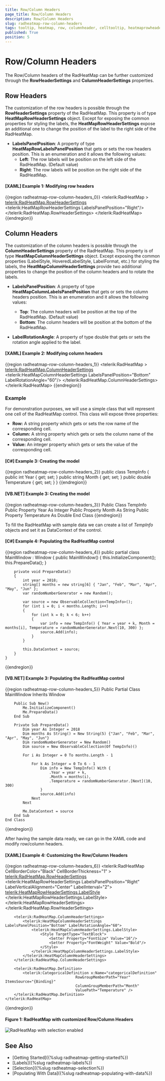```yaml
---
title: Row/Column Headers
page_title: Row/Column Headers
description: Row/Column Headers
slug: radheatmap-row-column-headers
tags: tooltip, heatmap, row, columnheader, celltooltip, heatmaprowheadersettings, heatmapcolumnheadersettings
published: True
position: 5
---
```


#  Row/Column Headers

The Row/Column headers of the RadHeatMap can be further customized through  the __RowHeaderSettings__ and __ColumnHeaderSettings__ properties. 

## Row Headers

The customization of the row headers is possible through  the __RowHeaderSettings__ property of the RadHeatMap. This property is of type __HeatMapRowHeaderSettings__ object. Except for exposing the common properties for styling the labels, the __HeatMapRowHeaderSettings__ expose an additional one to change the position of the label to the right side of the RadHeatMap. 

 * __LabelsPanelPosition__: A property of type __HeatMapRowLabelsPanelPosition__ that gets or sets the row headers position. This is an enumeration and it allows the following values:
	* __Left__: The row labels will be position on the left side of the RadHeatMap. (Default value)
	* __Right__: The row labels will be position on the right side of the RadHeatMap.

#### __[XAML] Example 1: Modifying row headers__

{{region radheatmap-row-column-headers_0}}
	<telerik:RadHeatMap >            
		<telerik:RadHeatMap.RowHeaderSettings>
			<telerik:HeatMapRowHeaderSettings LabelsPanelPosition="Right"/>
		</telerik:RadHeatMap.RowHeaderSettings>
	</telerik:RadHeatMap>
{{endregion}}

## Column Headers

The customization of the column headers is possible through the __ColumnHeaderSettings__ property of the RadHeatMap. This property is of type __HeatMapColumnHeaderSettings__ object. Except exposing the common properties (LabelStyle, HoveredLabelStyle, LabelFormat, etc.) for styling the labels, the __HeatMapColumnHeaderSettings__ provide two additional properties to change the position of the column headers and to rotate the labels.

 * __LabelsPanelPosition__: A property of type __HeatMapColumnLabelsPanelPosition__ that gets or sets the column headers position. This is an enumeration and it allows the following values:
	* __Top__: The column headers will be position at the top of the RadHeatMap. (Default value)
	* __Bottom__: The column headers will be position at the bottom of the RadHeatMap.
	
 * __LabelRotationAngle__: A property of type double that gets or sets the rotation angle applied to the label. 

#### __[XAML] Example 2: Modifying column headers__

{{region radheatmap-row-column-headers_1}}
	 <telerik:RadHeatMap >            
		<telerik:RadHeatMap.ColumnHeaderSettings>
			<telerik:HeatMapColumnHeaderSettings LabelsPanelPosition="Bottom" LabelRotationAngle="60"/>
		</telerik:RadHeatMap.ColumnHeaderSettings>
	</telerik:RadHeatMap>
{{endregion}}


### Example

For demonstration purposes, we will use a simple class that will represent one cell of the RadHeatMap control. This class will expose three properties:

 * __Row:__ А string property which gets or sets the row name of the corresponding cell.
 * __Column:__ А string property which gets or sets the column name of the corresponding cell.
 * __Value:__ Аn integer property which gets or sets the value of the corresponding cell.

#### __[C#] Example 3: Creating the model__
{{region radheatmap-row-column-headers_2}}
	public class TempInfo
    {
        public int Year { get; set; }
        public string Month { get; set; }
        public double Temperature { get; set; }
    }
{{endregion}}

#### __[VB.NET] Example 3: Creating the model__
{{region radheatmap-row-column-headers_3}}
    Public Class TempInfo
		Public Property Year As Integer
		Public Property Month As String
		Public Property Temperature As Double
	End Class
{{endregion}}

To fill the RadHeatMap with sample data we can create a list of *TempInfo* objects and set it as DataContext of the control. 

#### __[C#] Example 4: Populating the RadHeatMap control__
{{region radheatmap-row-column-headers_4}}
	public partial class MainWindow : Window
    {
        public MainWindow()
        {
            this.InitializeComponent(); 
			this.PrepareData();
        }
		
		private void PrepareData()
		{
			int year = 2018;
			string[] months = new string[6] { "Jan", "Feb", "Mar", "Apr", "May", "Jun" };
			var randomNumberGenerator = new Random();

			var source = new ObservableCollection<TempInfo>();
			for (int i = 0; i < months.Length; i++)
			{
				for (int k = 0; k < 6; k++)
				{
					var info = new TempInfo() { Year = year + k, Month = months[i], Temperature = randomNumberGenerator.Next(10, 300) };
					source.Add(info);
				}
			}

			this.DataContext = source;
		}
    } 
{{endregion}}

#### __[VB.NET] Example 3: Populating the RadHeatMap control__
{{region radheatmap-row-column-headers_5}}
    Public Partial Class MainWindow
		Inherits Window

		Public Sub New()
			Me.InitializeComponent()
			Me.PrepareData()
		End Sub

		Private Sub PrepareData()
			Dim year As Integer = 2018
			Dim months As String() = New String(5) {"Jan", "Feb", "Mar", "Apr", "May", "Jun"}
			Dim randomNumberGenerator = New Random()
			Dim source = New ObservableCollection(Of TempInfo)()

			For i As Integer = 0 To months.Length - 1

				For k As Integer = 0 To 6 - 1
					Dim info = New TempInfo() With {
						.Year = year + k,
						.Month = months(i),
						.Temperature = randomNumberGenerator.[Next](10, 300)
					}
					source.Add(info)
				Next
			Next

			Me.DataContext = source
		End Sub
	End Class
{{endregion}}

After having the sample data ready, we can go in the XAML code and modify row/column headers.

#### __[XAML] Example 4: Customizing the Row/Column Headers__
{{region radheatmap-row-column-headers_6}}
	<telerik:RadHeatMap CellBorderColor="Black" CellBorderThickness="1" >		
		<telerik:RadHeatMap.RowHeaderSettings>
			<telerik:HeatMapRowHeaderSettings LabelsPanelPosition="Right" LabelVerticalAlignment="Center" LabelInterval="2">
				<telerik:HeatMapRowHeaderSettings.LabelStyle>
					<Style TargetType="TextBlock">
						<Setter Property="Foreground" Value="Red"/>
						<Setter Property="FontSize" Value="16"/>
						<Setter Property="FontWeight" Value="Bold"/>
					</Style>
				</telerik:HeatMapRowHeaderSettings.LabelStyle>
			</telerik:HeatMapRowHeaderSettings>
		</telerik:RadHeatMap.RowHeaderSettings>

		<telerik:RadHeatMap.ColumnHeaderSettings>
			<telerik:HeatMapColumnHeaderSettings LabelsPanelPosition="Bottom" LabelRotationAngle="60">
				<telerik:HeatMapColumnHeaderSettings.LabelStyle>
					<Style TargetType="TextBlock">
						<Setter Property="FontSize" Value="16"/>
						<Setter Property="FontWeight" Value="Bold"/>
					</Style>
				</telerik:HeatMapColumnHeaderSettings.LabelStyle>
			</telerik:HeatMapColumnHeaderSettings>
		</telerik:RadHeatMap.ColumnHeaderSettings>
		
		<telerik:RadHeatMap.Definition>
			<telerik:CategoricalDefinition x:Name="categoricalDefinition" 
									RowGroupMemberPath="Year" ItemsSource="{Binding}"
									ColumnGroupMemberPath="Month" 
									ValuePath="Temperature" />
		</telerik:RadHeatMap.Definition>
	</telerik:RadHeatMap>
{{endregion}}

#### __Figure 1: RadHeatMap with customized Row/Column Headers__

![RadHeatMap with selection enabled](images/radheatmap-row-column-headers_0.PNG)

## See Also
* [Getting Started]({%slug radheatmap-getting-started%})
* [Labels]({%slug radheatmap-labels%})
* [Selection]({%slug radheatmap-selection%})
* [Populating With Data]({%slug radheatmap-populating-with-data%})
